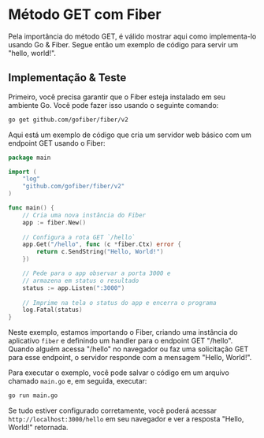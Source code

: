 # Método GET com Fiber
Pela importância do método GET, é válido mostrar aqui como implementa-lo usando Go & Fiber. Segue então um exemplo de 
código para servir um "hello, world!".

## Implementação & Teste
Primeiro, você precisa garantir que o Fiber esteja instalado em seu ambiente Go. Você pode fazer isso usando o seguinte comando:
```bash
go get github.com/gofiber/fiber/v2
```

Aqui está um exemplo de código que cria um servidor web básico com um endpoint GET usando o Fiber:
```go
package main

import (
	"log"
	"github.com/gofiber/fiber/v2"
)

func main() {
	// Cria uma nova instância do Fiber 
	app := fiber.New()
  
	// Configura a rota GET `/hello` 
	app.Get("/hello", func (c *fiber.Ctx) error {
		return c.SendString("Hello, World!")
	})

    // Pede para o app observar a porta 3000 e 
    // armazena em status o resultado
	status := app.Listen(":3000")
	
	// Imprime na tela o status do app e encerra o programa
	log.Fatal(status)
}
```

Neste exemplo, estamos importando o Fiber, criando uma instância do aplicativo `fiber` e definindo um handler para o
endpoint GET "/hello". Quando alguém acessa "/hello" no navegador ou faz uma solicitação GET para esse endpoint, o
servidor responde com a mensagem "Hello, World!".

Para executar o exemplo, você pode salvar o código em um arquivo chamado `main.go` e, em seguida, executar:
```bash
go run main.go
```

Se tudo estiver configurado corretamente, você poderá acessar `http://localhost:3000/hello` em seu navegador e ver a
resposta "Hello, World!" retornada.
